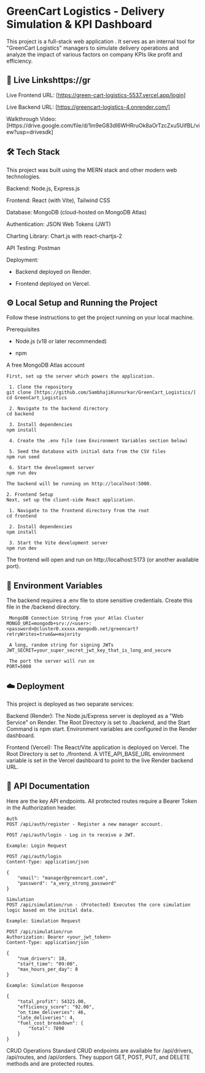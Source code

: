 # GreenCart Logistics - Delivery Simulation & KPI Dashboard
This project is a full-stack web application . It serves as an internal tool for "GreenCart Logistics" managers to simulate delivery operations and analyze the impact of various factors on company KPIs like profit and efficiency.

## 🚀 Live Linkshttps://gr
Live Frontend URL: [https://green-cart-logistics-5537.vercel.app/login]

Live Backend URL: [https://greencart-logistics-4.onrender.com/]

Walkthrough Video: [Https://drive.google.com/file/d/1m9eG83dI6WHRruOk8aOrTzcZxu5UifBL/view?usp=drivesdk]

## 🛠️ Tech Stack
This project was built using the MERN stack and other modern web technologies.

Backend: Node.js, Express.js

Frontend: React (with Vite), Tailwind CSS

Database: MongoDB (cloud-hosted on MongoDB Atlas)

Authentication: JSON Web Tokens (JWT)

Charting Library: Chart.js with react-chartjs-2

API Testing: Postman

Deployment:

* Backend deployed on Render.

* Frontend deployed on Vercel.

## ⚙️ Local Setup and Running the Project
Follow these instructions to get the project running on your local machine.

Prerequisites
* Node.js (v18 or later recommended)

* npm

A free MongoDB Atlas account

```1. Backend Setup
First, set up the server which powers the application.

 1. Clone the repository
git clone [https://github.com/SambhajiKunnurkar/GreenCart_Logistics/]
cd GreenCart_Logistics

 2. Navigate to the backend directory
cd backend

 3. Install dependencies
npm install

 4. Create the .env file (see Environment Variables section below)

 5. Seed the database with initial data from the CSV files
npm run seed

 6. Start the development server
npm run dev

The backend will be running on http://localhost:5000.

2. Frontend Setup
Next, set up the client-side React application.

 1. Navigate to the frontend directory from the root
cd frontend

 2. Install dependencies
npm install

 3. Start the Vite development server
npm run dev
```

The frontend will open and run on http://localhost:5173 (or another available port).

## 🔑 Environment Variables
The backend requires a .env file to store sensitive credentials. Create this file in the /backend directory.
```
 MongoDB Connection String from your Atlas Cluster
MONGO_URI=mongodb+srv://<user>:<password>@cluster0.xxxxx.mongodb.net/greencart?retryWrites=true&w=majority

 A long, random string for signing JWTs
JWT_SECRET=your_super_secret_jwt_key_that_is_long_and_secure

 The port the server will run on
PORT=5000
```
## ☁️ Deployment
This project is deployed as two separate services:

Backend (Render): The Node.js/Express server is deployed as a "Web Service" on Render. The Root Directory is set to ./backend, and the Start Command is npm start. Environment variables are configured in the Render dashboard.

Frontend (Vercel): The React/Vite application is deployed on Vercel. The Root Directory is set to ./frontend. A VITE_API_BASE_URL environment variable is set in the Vercel dashboard to point to the live Render backend URL.

## 📄 API Documentation
Here are the key API endpoints. All protected routes require a Bearer Token in the Authorization header.
```
Auth
POST /api/auth/register - Register a new manager account.

POST /api/auth/login - Log in to receive a JWT.

Example: Login Request

POST /api/auth/login
Content-Type: application/json

{
    "email": "manager@greencart.com",
    "password": "a_very_strong_password"
}

Simulation
POST /api/simulation/run - (Protected) Executes the core simulation logic based on the initial data.

Example: Simulation Request

POST /api/simulation/run
Authorization: Bearer <your_jwt_token>
Content-Type: application/json

{
    "num_drivers": 10,
    "start_time": "09:00",
    "max_hours_per_day": 8
}

Example: Simulation Response

{
    "total_profit": 54321.00,
    "efficiency_score": "92.00",
    "on_time_deliveries": 46,
    "late_deliveries": 4,
    "fuel_cost_breakdown": {
        "total": 7890
    }
}
```

CRUD Operations
Standard CRUD endpoints are available for /api/drivers, /api/routes, and /api/orders. They support GET, POST, PUT, and DELETE methods and are protected routes.